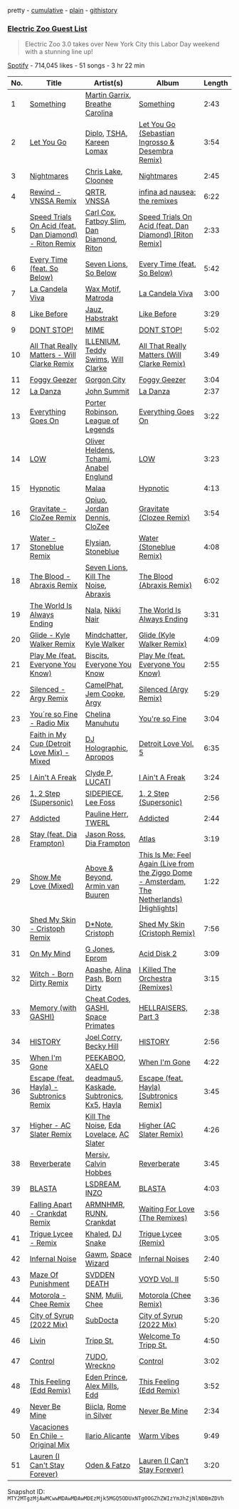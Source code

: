 pretty - [cumulative](/playlists/cumulative/37i9dQZF1DX3FNkD0kDpDV.md) - [plain](/playlists/plain/37i9dQZF1DX3FNkD0kDpDV) - [githistory](https://github.githistory.xyz/mackorone/spotify-playlist-archive/blob/main/playlists/plain/37i9dQZF1DX3FNkD0kDpDV)

### [Electric Zoo Guest List](https://open.spotify.com/playlist/37i9dQZF1DX3FNkD0kDpDV)

> Electric Zoo 3.0 takes over New York City this Labor Day weekend with a stunning line up!

[Spotify](https://open.spotify.com/user/spotify) - 714,045 likes - 51 songs - 3 hr 22 min

| No. | Title | Artist(s) | Album | Length |
|---|---|---|---|---|
| 1 | [Something](https://open.spotify.com/track/6LHXb1sGs72iTmpSr0603b) | [Martin Garrix](https://open.spotify.com/artist/60d24wfXkVzDSfLS6hyCjZ), [Breathe Carolina](https://open.spotify.com/artist/53M4Iv2RkzzxFFvW2B1jhC) | [Something](https://open.spotify.com/album/7GFLvptwUjJfXt21DbQmQQ) | 2:43 |
| 2 | [Let You Go](https://open.spotify.com/track/4lj5V9mZpepmbtKj838kLO) | [Diplo](https://open.spotify.com/artist/5fMUXHkw8R8eOP2RNVYEZX), [TSHA](https://open.spotify.com/artist/2kLa7JZu4Ijdz1Gle2khZh), [Kareen Lomax](https://open.spotify.com/artist/0Fb9qTWnjsB90xH3zWr4oa) | [Let You Go \(Sebastian Ingrosso & Desembra Remix\)](https://open.spotify.com/album/25joZ90gkBl7TnPEDLduyf) | 3:54 |
| 3 | [Nightmares](https://open.spotify.com/track/5xARo31Sdr6Kmk2g9j4t3x) | [Chris Lake](https://open.spotify.com/artist/5Igpc9iLZ3YGtKeYfSrrOE), [Cloonee](https://open.spotify.com/artist/7MdlXmq2HViAJWo9cf30sR) | [Nightmares](https://open.spotify.com/album/3FcSS6YhR6HiGx8T0RZ7qy) | 2:45 |
| 4 | [Rewind \- VNSSA Remix](https://open.spotify.com/track/0XTmNmJIek7886IJxhE88P) | [QRTR](https://open.spotify.com/artist/2THXZEfcOePL7bRFl2DUwj), [VNSSA](https://open.spotify.com/artist/6fjbZ7zQBYEy3kvB5JL5PM) | [infina ad nausea: the remixes](https://open.spotify.com/album/5rYdZ1anFLc0tJFoukAzoY) | 6:22 |
| 5 | [Speed Trials On Acid \(feat\. Dan Diamond\) \- Riton Remix](https://open.spotify.com/track/0WwCjSF1kI1QwEj39x4AuQ) | [Carl Cox](https://open.spotify.com/artist/19SmlbABtI4bXz864MLqOS), [Fatboy Slim](https://open.spotify.com/artist/4Y7tXHSEejGu1vQ9bwDdXW), [Dan Diamond](https://open.spotify.com/artist/2MXl3PpdGGUqQNgfboIImS), [Riton](https://open.spotify.com/artist/7i9j813KFoSBMldGqlh2Z1) | [Speed Trials On Acid \(feat\. Dan Diamond\) \[Riton Remix\]](https://open.spotify.com/album/1bt7GvS6Sgj431FMbQIs2E) | 2:33 |
| 6 | [Every Time \(feat\. So Below\)](https://open.spotify.com/track/6AkEP2vEcpTRn2ilHVPNsa) | [Seven Lions](https://open.spotify.com/artist/6fcTRFpz0yH79qSKfof7lp), [So Below](https://open.spotify.com/artist/2j551jqYq2HQH3R63vtSQi) | [Every Time \(feat\. So Below\)](https://open.spotify.com/album/1I9Bg2BoorxcedzgQrlvuU) | 5:42 |
| 7 | [La Candela Viva](https://open.spotify.com/track/7nXUx5OiBbR4gmKMW91Jjo) | [Wax Motif](https://open.spotify.com/artist/7zm3aSdmGiOkTt0aZFSO8R), [Matroda](https://open.spotify.com/artist/45lcbTsX07JWzmTIjcdyBz) | [La Candela Viva](https://open.spotify.com/album/1QKqaGnIWDOk4w5eX0rjjE) | 3:00 |
| 8 | [Like Before](https://open.spotify.com/track/1E3u84XwqE5mHxjdTSIodR) | [Jauz](https://open.spotify.com/artist/5ttgIeUVka6FLyi00Uu5h8), [Habstrakt](https://open.spotify.com/artist/1YYJxpOXYk1z1WtqdeLMkn) | [Like Before](https://open.spotify.com/album/2yVM47Pm3THWtF7L81Vz88) | 3:29 |
| 9 | [DONT STOP!](https://open.spotify.com/track/7v64y3exJmZAGQW7ttLrKO) | [MIME](https://open.spotify.com/artist/6DjZKTY9U7SpufUeVkoJMX) | [DONT STOP!](https://open.spotify.com/album/7oPHDjysNX2JLh05u76jLy) | 5:02 |
| 10 | [All That Really Matters \- Will Clarke Remix](https://open.spotify.com/track/67stT9mRSOt6eO1bjB2AlH) | [ILLENIUM](https://open.spotify.com/artist/45eNHdiiabvmbp4erw26rg), [Teddy Swims](https://open.spotify.com/artist/33qOK5uJ8AR2xuQQAhHump), [Will Clarke](https://open.spotify.com/artist/1OmOdgwIzub8DYPxQYbbbi) | [All That Really Matters \(Will Clarke Remix\)](https://open.spotify.com/album/4PXFoJesZ5XrO4mmwTSNfm) | 3:49 |
| 11 | [Foggy Geezer](https://open.spotify.com/track/1nOYPvqoAW6cZS7LmowdvW) | [Gorgon City](https://open.spotify.com/artist/4VNQWV2y1E97Eqo2D5UTjx) | [Foggy Geezer](https://open.spotify.com/album/2ARTpw5C9AyI3fOwEpGbyG) | 3:04 |
| 12 | [La Danza](https://open.spotify.com/track/2FEUloDXMvRnyfLcsrCfkw) | [John Summit](https://open.spotify.com/artist/7kNqXtgeIwFtelmRjWv205) | [La Danza](https://open.spotify.com/album/6veWaUKjv5fGyTMQoYKkgR) | 2:37 |
| 13 | [Everything Goes On](https://open.spotify.com/track/3WBRfkOozHEsG0hbrBzwlm) | [Porter Robinson](https://open.spotify.com/artist/3dz0NnIZhtKKeXZxLOxCam), [League of Legends](https://open.spotify.com/artist/47mIJdHORyRerp4os813jD) | [Everything Goes On](https://open.spotify.com/album/0j4PaZDmzAJ4PlS89zcHbW) | 3:22 |
| 14 | [LOW](https://open.spotify.com/track/4Ko0kuCmsJW0HMKkQM7Xw8) | [Oliver Heldens](https://open.spotify.com/artist/5nki7yRhxgM509M5ADlN1p), [Tchami](https://open.spotify.com/artist/1KpCi9BOfviCVhmpI4G2sY), [Anabel Englund](https://open.spotify.com/artist/3ky8xBRraNNzxzXEw6Ga0c) | [LOW](https://open.spotify.com/album/026fudJsLFwB4U0WBYRdXm) | 3:23 |
| 15 | [Hypnotic](https://open.spotify.com/track/4P3WY1qYtJ0JcMHHm0bpvB) | [Malaa](https://open.spotify.com/artist/7w1eTNePApzDk8XtgykCPS) | [Hypnotic](https://open.spotify.com/album/4CjGRwcpGLP95cEmCkDHFE) | 4:13 |
| 16 | [Gravitate \- CloZee Remix](https://open.spotify.com/track/4W8xXTQwDy2GqLaGOfZjTw) | [Opiuo](https://open.spotify.com/artist/69Fy7EM9qAFPdKSKLFU66b), [Jordan Dennis](https://open.spotify.com/artist/2iSbupdaMW303tk8tqdCv5), [CloZee](https://open.spotify.com/artist/1496XxkytEk26FUJLfpVZr) | [Gravitate \(Clozee Remix\)](https://open.spotify.com/album/7EjngEgrq8jxO9bz0i2WkN) | 3:54 |
| 17 | [Water \- Stoneblue Remix](https://open.spotify.com/track/1OwlI9d2lFLIlNAfzsTn7J) | [Elysian](https://open.spotify.com/artist/6IPtgWMGTP1ZVcfMeo0XlO), [Stoneblue](https://open.spotify.com/artist/1GdY7Cww4HDYTnnayS9hqR) | [Water \(Stoneblue Remix\)](https://open.spotify.com/album/3baEHUypPC8PSBFGoENgT3) | 4:08 |
| 18 | [The Blood \- Abraxis Remix](https://open.spotify.com/track/46EdFjoClUwmZoeRCY7vON) | [Seven Lions](https://open.spotify.com/artist/6fcTRFpz0yH79qSKfof7lp), [Kill The Noise](https://open.spotify.com/artist/3qnMl4DHT4gndzFAcG4FlM), [Abraxis](https://open.spotify.com/artist/0VVfeAF66rSXe5NcSLuTs7) | [The Blood \(Abraxis Remix\)](https://open.spotify.com/album/5RCp4LH8s1kH6O0cyqAytP) | 6:02 |
| 19 | [The World Is Always Ending](https://open.spotify.com/track/2Lam81DfTSjkSpMmWlRmIr) | [Nala](https://open.spotify.com/artist/2rTvgpXa8PA62yBCfwdQxf), [Nikki Nair](https://open.spotify.com/artist/27JCep1zDO3K8GY50trDo6) | [The World Is Always Ending](https://open.spotify.com/album/4weMCmh7FriLYCNUqskRd3) | 3:31 |
| 20 | [Glide \- Kyle Walker Remix](https://open.spotify.com/track/4EaRM5dcFk0xbINstokm4T) | [Mindchatter](https://open.spotify.com/artist/1He0ZKninbT4FMEV9hUZKn), [Kyle Walker](https://open.spotify.com/artist/4kB1srfgZ4eok7CmDqyOJP) | [Glide \(Kyle Walker Remix\)](https://open.spotify.com/album/4mxQix23q8PZJgZ8daMXON) | 4:09 |
| 21 | [Play Me \(feat\. Everyone You Know\)](https://open.spotify.com/track/3QiokeqGnSusb9wbl7rtsV) | [Biscits](https://open.spotify.com/artist/052B9SONfhoScw7dgYWw5o), [Everyone You Know](https://open.spotify.com/artist/4UAnAM35NDxEWd5WXKv7jM) | [Play Me \(feat\. Everyone You Know\)](https://open.spotify.com/album/44XyYHHyZUyRuisxaX5Xvo) | 2:55 |
| 22 | [Silenced \- Argy Remix](https://open.spotify.com/track/5K88CzTP6pJIb0tni9oQiG) | [CamelPhat](https://open.spotify.com/artist/240wlM8vDrf6S4zCyzGj2W), [Jem Cooke](https://open.spotify.com/artist/0AkL5tzM3UsDlWak9E0OwH), [Argy](https://open.spotify.com/artist/1NaQOKgddaJipUtmptb7GI) | [Silenced \(Argy Remix\)](https://open.spotify.com/album/4Q4vM1DDEa6Nj6A95Hdh06) | 5:29 |
| 23 | [You´re so Fine \- Radio Mix](https://open.spotify.com/track/04hvcyZHZn9OhiXNI9NFve) | [Chelina Manuhutu](https://open.spotify.com/artist/4IoT1ZwtqNYn1u7q9r62Sy) | [You're so Fine](https://open.spotify.com/album/0OEb4WgtKRNyHZsOlajExq) | 3:04 |
| 24 | [Faith in My Cup \(Detroit Love Mix\) \- Mixed](https://open.spotify.com/track/0VKk8fXdWgYGl5hqa8mjnu) | [DJ Holographic](https://open.spotify.com/artist/4PRhpvNBYt7YURb5VhEDox), [Apropos](https://open.spotify.com/artist/0t18cCTMIMvAOB5CzykNuF) | [Detroit Love Vol\. 5](https://open.spotify.com/album/70NO3wbnoBSxsELlTuBdoK) | 6:35 |
| 25 | [I Ain't A Freak](https://open.spotify.com/track/0wzUOwnyjy838JD1GYOnT4) | [Clyde P](https://open.spotify.com/artist/7r5J2cZ7ufmOCgh9Vg7kD1), [LUCATI](https://open.spotify.com/artist/6l6CFc2kr864voPxTDcYZn) | [I Ain't A Freak](https://open.spotify.com/album/6LLmWZnxxeilK2ZCjyDhqf) | 3:24 |
| 26 | [1, 2 Step \(Supersonic\)](https://open.spotify.com/track/09iOlbzf6gyapDqeMNYSCp) | [SIDEPIECE](https://open.spotify.com/artist/5czbzNZZfWpyFgZyfT3Mkk), [Lee Foss](https://open.spotify.com/artist/44T94QQEc60Jf7kqGY6Rip) | [1, 2 Step \(Supersonic\)](https://open.spotify.com/album/4VX1pbjA9f0CKhuGRMBuZx) | 2:56 |
| 27 | [Addicted](https://open.spotify.com/track/5tOq0CP7E8025oB6l9eghz) | [Pauline Herr](https://open.spotify.com/artist/66VgJGpaRMwrNaS2MPqIDf), [TWERL](https://open.spotify.com/artist/3pJlam8yODJN1AEzmTVGko) | [Addicted](https://open.spotify.com/album/0iaxJy9W6DrkrnvwKgdyjf) | 2:44 |
| 28 | [Stay \(feat\. Dia Frampton\)](https://open.spotify.com/track/6TN7hDpwOrOaBtNJldRZz1) | [Jason Ross](https://open.spotify.com/artist/6CCTvLyIHqUhY6VQizt150), [Dia Frampton](https://open.spotify.com/artist/3ppkM4QtM781APpaX7H9t7) | [Atlas](https://open.spotify.com/album/4e2RuY40WYjCMkFATNZRgm) | 3:19 |
| 29 | [Show Me Love \(Mixed\)](https://open.spotify.com/track/0t0Ocma2OTKHHAfccxbInU) | [Above & Beyond](https://open.spotify.com/artist/10gzBoINW3cLJfZUka8Zoe), [Armin van Buuren](https://open.spotify.com/artist/0SfsnGyD8FpIN4U4WCkBZ5) | [This Is Me: Feel Again \(Live from the Ziggo Dome \- Amsterdam, The Netherlands\) \[Highlights\]](https://open.spotify.com/album/7wHRbv2KffwwK0sSZu7YI5) | 1:22 |
| 30 | [Shed My Skin \- Cristoph Remix](https://open.spotify.com/track/0L71BE2a4AWR4S8Zx8NKbi) | [D\*Note](https://open.spotify.com/artist/1ho1S1LB2oNr73efwKHLaw), [Cristoph](https://open.spotify.com/artist/532SqCIYmJyXEdEiCJLgYG) | [Shed My Skin \(Cristoph Remix\)](https://open.spotify.com/album/37syljAkoQoebaHEHQRwUd) | 7:56 |
| 31 | [On My Mind](https://open.spotify.com/track/4OF3ExUv5q1VYrIjHUqnAe) | [G Jones](https://open.spotify.com/artist/0gXx2aQ2mfovDfqCw10MQC), [Eprom](https://open.spotify.com/artist/2c2X6dr1PHctH24BxNOjHi) | [Acid Disk 2](https://open.spotify.com/album/1DYK4Oc0ybMOj3jEvrQC8u) | 3:09 |
| 32 | [Witch \- Born Dirty Remix](https://open.spotify.com/track/3K1gBSXG4aW5ihotpMv6nz) | [Apashe](https://open.spotify.com/artist/1fd3fmwlhrDl2U5wbbPQYN), [Alina Pash](https://open.spotify.com/artist/2rC7t19zOtFIcJvmi6lH1i), [Born Dirty](https://open.spotify.com/artist/0qM78DOdgnNPpq2CpTNgU5) | [I Killed The Orchestra \(Remixes\)](https://open.spotify.com/album/7hYhuyrEL2M77n7KMNdgWU) | 3:15 |
| 33 | [Memory \(with GASHI\)](https://open.spotify.com/track/0rKJbmEclvn38oJeqPCeWM) | [Cheat Codes](https://open.spotify.com/artist/7DMveApC7UnC2NPfPvlHSU), [GASHI](https://open.spotify.com/artist/0JOxt5QOwq0czoJxvSc5hS), [Space Primates](https://open.spotify.com/artist/20RYWcdxVryQ6rcjxnsEtc) | [HELLRAISERS, Part 3](https://open.spotify.com/album/3BwgBDgdwqRnuU805FMu3N) | 2:38 |
| 34 | [HISTORY](https://open.spotify.com/track/5IfHQilcjciOxJQBFCNCCN) | [Joel Corry](https://open.spotify.com/artist/6DgP9otnZw5z6daOntINxp), [Becky Hill](https://open.spotify.com/artist/4EPJlUEBy49EX1wuFOvtjK) | [HISTORY](https://open.spotify.com/album/1R7H7T15beGxVaQQ1MnH78) | 2:56 |
| 35 | [When I'm Gone](https://open.spotify.com/track/6upXAlN0tlTavXMenVWna9) | [PEEKABOO](https://open.spotify.com/artist/4Ok1Cm5YX5StCQZgH0r2xF), [XAELO](https://open.spotify.com/artist/4jz58WEDWGF8fy6s58F2nV) | [When I'm Gone](https://open.spotify.com/album/3ATE1QVGkAwClC83f3YeBG) | 4:22 |
| 36 | [Escape \(feat\. Hayla\) \- Subtronics Remix](https://open.spotify.com/track/6Ep94gYKvkI4OqCOGV66Wx) | [deadmau5](https://open.spotify.com/artist/2CIMQHirSU0MQqyYHq0eOx), [Kaskade](https://open.spotify.com/artist/6TQj5BFPooTa08A7pk8AQ1), [Subtronics](https://open.spotify.com/artist/3NJ94iuAmmMjbszODYT6pO), [Kx5](https://open.spotify.com/artist/2avRYQUWQpIkzJOEkf0MdY), [Hayla](https://open.spotify.com/artist/4yX6mpMyBGf9UfvBB8JJrc) | [Escape \(feat\. Hayla\) \[Subtronics Remix\]](https://open.spotify.com/album/7ep1MESRYdgAghNhHDiLhc) | 3:45 |
| 37 | [Higher \- AC Slater Remix](https://open.spotify.com/track/6E2exowPXyIMVR12AXVpqV) | [Kill The Noise](https://open.spotify.com/artist/3qnMl4DHT4gndzFAcG4FlM), [Eda Lovelace](https://open.spotify.com/artist/3bOvxcNS1rpC7aN1tLAahr), [AC Slater](https://open.spotify.com/artist/6EqFMCnVGBRNmwPlk2f3Uc) | [Higher \(AC Slater Remix\)](https://open.spotify.com/album/6Osf2GUYCxfQDjhqoGG6bG) | 4:26 |
| 38 | [Reverberate](https://open.spotify.com/track/02Ximox1l4MeIT8cUTIbYp) | [Mersiv](https://open.spotify.com/artist/6JU4RsXcN7rLafs39HwFxf), [Calvin Hobbes](https://open.spotify.com/artist/1J8aqDRBWhmxND6W4PJVA4) | [Reverberate](https://open.spotify.com/album/5CpaYxwArHA7vKXSknHqok) | 3:45 |
| 39 | [BLASTA](https://open.spotify.com/track/4I27qMefHdVnH11HKtdfDL) | [LSDREAM](https://open.spotify.com/artist/3Hrqjumb6WHg2aAUHJHLND), [INZO](https://open.spotify.com/artist/18Eu7uJEMPWwwt1QUdCglQ) | [BLASTA](https://open.spotify.com/album/3bl4cRpgSsDEffSsAxyodI) | 4:03 |
| 40 | [Falling Apart \- Crankdat Remix](https://open.spotify.com/track/3eo5GvC0QLlf7ARbAoxqzC) | [ARMNHMR](https://open.spotify.com/artist/0P2bZXPyjHYRW4guHVAFl1), [RUNN](https://open.spotify.com/artist/3l0H4QNiYYNdIsnZ4JgJAg), [Crankdat](https://open.spotify.com/artist/5lCekoJW9jNq01B1wiqdAb) | [Waiting For Love \(The Remixes\)](https://open.spotify.com/album/2DlEk7RBxDsiD1HBj9SlYH) | 3:56 |
| 41 | [Trigue Lycee \- Remix](https://open.spotify.com/track/2xQlFQeMuiyOEP3hNaAyfG) | [Khaled](https://open.spotify.com/artist/28ztjHIXceRRntmTUfnmUX), [DJ Snake](https://open.spotify.com/artist/540vIaP2JwjQb9dm3aArA4) | [Trigue Lycee \(Remix\)](https://open.spotify.com/album/2ef5UugVMcYIGQCfLqk9cd) | 3:05 |
| 42 | [Infernal Noise](https://open.spotify.com/track/2KL8TfyaV4ZWHSEKhay9ue) | [Gawm](https://open.spotify.com/artist/3bce1zPmITQ2MGdCxGaSvL), [Space Wizard](https://open.spotify.com/artist/1wcleSLRiSdM4P0ugXdg3H) | [Infernal Noises](https://open.spotify.com/album/2XN6XrW387IKmiFzcdBLTb) | 2:40 |
| 43 | [Maze Of Punishment](https://open.spotify.com/track/2P6ikvgWJBj30waV68bG36) | [SVDDEN DEATH](https://open.spotify.com/artist/2u01kCKA5wDvvztuH8lyT0) | [VOYD Vol\. II](https://open.spotify.com/album/3Ccis9RvuassE2mtVWqwI5) | 5:50 |
| 44 | [Motorola \- Chee Remix](https://open.spotify.com/track/0teEnTQv42wgDjpCvAL8dF) | [SNM](https://open.spotify.com/artist/7BExEHAwcBlzesJn6dNlCv), [Mulii](https://open.spotify.com/artist/0gWF03NaBWyyNqWNLdgve6), [Chee](https://open.spotify.com/artist/18fX4a2lpLLHmvJO2a5NkA) | [Motorola \(Chee Remix\)](https://open.spotify.com/album/3FF7QhxtFEwEMMn4MY4mpG) | 3:36 |
| 45 | [City of Syrup \(2022 Mix\)](https://open.spotify.com/track/0pOtBPqXtpgOINy1nIcJG5) | [SubDocta](https://open.spotify.com/artist/2fRdiG5FNFFs4OjG7p6yxk) | [City of Syrup \(2022 Mix\)](https://open.spotify.com/album/46aMxypvjQuaEZWXT9anVk) | 5:20 |
| 46 | [Livin](https://open.spotify.com/track/0HOu5VD3ukKFWHuXhwFoLC) | [Tripp St.](https://open.spotify.com/artist/6IuIhkCK8SjoSJskiCZdp0) | [Welcome To Tripp St.](https://open.spotify.com/album/0z6XMeqeJGgzOQKujqHc26) | 4:50 |
| 47 | [Control](https://open.spotify.com/track/6BaKt6K8SnRsLAJa4lPtCv) | [7UDO](https://open.spotify.com/artist/7nCZ0rOD9qcaYWM8BJanB2), [Wreckno](https://open.spotify.com/artist/6j78LtFLqDG65Ju57NUM5N) | [Control](https://open.spotify.com/album/328wBo3TGDeTrBpIFoz1YF) | 3:02 |
| 48 | [This Feeling \(Edd Remix\)](https://open.spotify.com/track/4vzVVvivBG0wtOPWeecGx3) | [Eden Prince](https://open.spotify.com/artist/31Eea8xaK1xAMyJy2iWE0z), [Alex Mills](https://open.spotify.com/artist/6z9EDgWh3ZJZKIJI5Q71Cq), [Edd](https://open.spotify.com/artist/2yATHzEnQZ0nO5NCokVTmX) | [This Feeling \(Edd Remix\)](https://open.spotify.com/album/36uoGaxQxmkIMahdAgAj4R) | 3:52 |
| 49 | [Never Be Mine](https://open.spotify.com/track/0awYObOk6SaUF1HovGwrVI) | [Biicla](https://open.spotify.com/artist/72heZIc2iMXdpDwsTjTcCQ), [Rome in Silver](https://open.spotify.com/artist/0Hh9X3QxTHPE2dlAS1g8IN) | [Never Be Mine](https://open.spotify.com/album/7hJjm7oazb7hP0lTmLEuWF) | 2:34 |
| 50 | [Vacaciones En Chile \- Original Mix](https://open.spotify.com/track/7CKsgEdJNFTDqWgk3XD1XB) | [Ilario Alicante](https://open.spotify.com/artist/4dCGOzY3HL7dZnQ8XU7DDD) | [Warm Vibes](https://open.spotify.com/album/1J8JYqCBf5o9Sp9MAFXbze) | 9:49 |
| 51 | [Lauren \(I Can't Stay Forever\)](https://open.spotify.com/track/33tYADyL2aZctrvR59K1bQ) | [Oden & Fatzo](https://open.spotify.com/artist/2YEnrpAWWaNRFumgde1lLH) | [Lauren \(I Can't Stay Forever\)](https://open.spotify.com/album/3L1NLn5rcrmV4uVqgaoTI7) | 3:20 |

Snapshot ID: `MTY2MTgzMjAwMCwwMDAwMDAwMDEzMjk5MGQ5ODUxNTg0OGZhZWIzYmJhZjNlNDBmZDVh`
